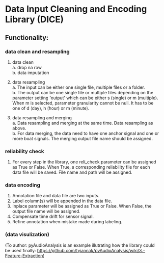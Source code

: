 # Data Input Cleaning and Encoding Library (DICE)

## Functionality:  
### data clean and resampling
1. data clean  
a. drop na row  
b. data imputation 

2. data resampling  
a. The input can be either one single file, multiple files or a folder.  
b. The output can be one single file or multiple files depending on the parameter setting 'output' which can be either s (single) or m (multiple). When m is selected, parameter granularity cannot be null. It has to be one of d (day), h (hour) or m (minute).

3. data resampling and merging  
a. Data resampling and merging at the same time. Data resampling as above.  
b. For data merging, the data need to have one anchor signal and one or more boat signals. The merging output file name should be assigned.  

### reliability check
1. For every step in the library, one reli_check parameter can be assigned as True or False. When True, a corresponding reliability file for each data file will be saved. File name and path will be assigned. 

### data encoding
1. Annotation file and data file are two inputs.
2. Label column(s) will be appended in the data file. 
3. Inplace parameter will be assigned as True or False. When False, the output file name will be assigned. 
4. Compensate time drift for sensor signal.
5. Refine annotation when mistake made during labeling. 

### (data visulization)

(To author: pyAudioAnalysis is an example illutrating how the library could be used finally: https://github.com/tyiannak/pyAudioAnalysis/wiki/3.-Feature-Extraction)
